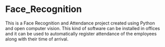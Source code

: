# Face_Recognition
This is a Face Recognition and Attendance project created using Python and open computer vision. 
This kind of software can be installed in offices and it can be used to automatically register attendance of the employees along with their time of arrival.
